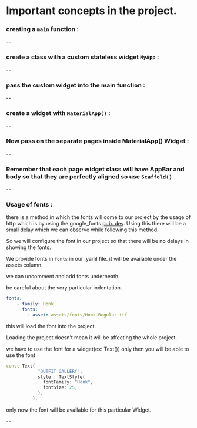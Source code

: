 # Important concepts in the project.

### creating a `main` function :

--

### create a class with a custom stateless widget `MyApp` :

--

### pass the custom widget into the main function :

--

### create a widget with `MaterialApp()` :

--

### Now pass on the separate pages inside MaterialApp() Widget :

--

### Remember that each page widget class will have AppBar and body so that they are perfectly aligned so use `Scaffold()`

--


### Usage of fonts :

there is a method in which the fonts will come to our project by the usage of http which is by using the google_fonts [pub. dev](http://pub.dev). Using this there will be a small delay which we can observe while following this method.

So we will configure the font in our project so that there will be no delays in showing the fonts.

We provide fonts in `fonts` in our .yaml file. it will be available under the assets column.

we can uncomment and add fonts underneath.

be careful about the very particular indentation.

```yaml
fonts:
    - family: Honk
      fonts:
        - asset: assets/fonts/Honk-Regular.ttf
```

this will load the font into the project.

Loading the project doesn’t mean it will be affecting the whole project.

we have to use the font for a widget(ex: Text()) only then you will be able to use the font

```dart
const Text(
            "OUTFIT GALLERY",
            style : TextStyle(
              fontFamily: "Honk",
              fontSize: 25,
            ),
          ),
```

only now the font will be available for this particular Widget.

--

